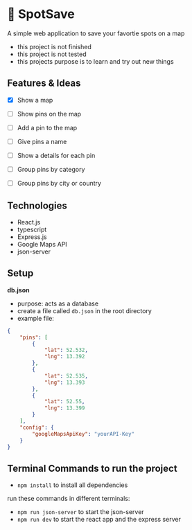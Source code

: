 # 📌 SpotSave
A simple web application to save your favortie spots on a map
- this project is not finished
- this project is not tested
- this projects purpose is to learn and try out new things

## Features & Ideas
- [x]  Show a map
- [ ]  Show pins on the map

- [ ]  Add a pin to the map
- [ ]  Give pins a name
- [ ]  Show a details for each pin
- [ ]  Group pins by category
- [ ]  Group pins by city or country


## Technologies
- React.js
- typescript
- Express.js
- Google Maps API
- json-server

## Setup

**db.json**
- purpose: acts as a database
- create a file called `db.json` in the root directory
- example file: 
```json
{
    "pins": [
        {
            "lat": 52.532,
            "lng": 13.392
        },
        {
            "lat": 52.535,
            "lng": 13.393
        },
        {
            "lat": 52.55,
            "lng": 13.399
        }
    ],
    "config": {
        "googleMapsApiKey": "yourAPI-Key"
    }
}
```

## Terminal Commands to run the project
- `npm install` to install all dependencies

run these commands in different terminals:
- `npm run json-server` to start the json-server
-  `npm run dev` to start the react app and the express server
